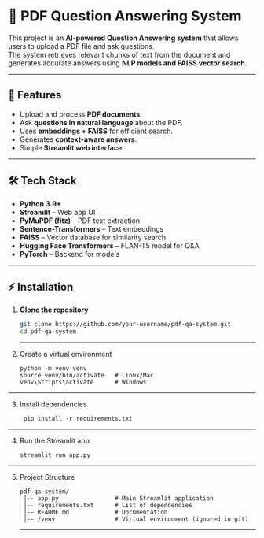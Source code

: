 # 📘 PDF Question Answering System

This project is an **AI-powered Question Answering system** that allows users to upload a PDF file and ask questions.  
The system retrieves relevant chunks of text from the document and generates accurate answers using **NLP models and FAISS vector search**.

---

## 🚀 Features
- Upload and process **PDF documents**.
- Ask **questions in natural language** about the PDF.
- Uses **embeddings + FAISS** for efficient search.
- Generates **context-aware answers**.
- Simple **Streamlit web interface**.

---

## 🛠️ Tech Stack
- **Python 3.9+**
- **Streamlit** – Web app UI
- **PyMuPDF (fitz)** – PDF text extraction
- **Sentence-Transformers** – Text embeddings
- **FAISS** – Vector database for similarity search
- **Hugging Face Transformers** – FLAN-T5 model for Q&A
- **PyTorch** – Backend for models

---

## ⚡ Installation

1. **Clone the repository**
   ```bash
   git clone https://github.com/your-username/pdf-qa-system.git
   cd pdf-qa-system
   ```
   ---

2. Create a virtual environment
      ```
      python -m venv venv
      source venv/bin/activate   # Linux/Mac
      venv\Scripts\activate      # Windows
      ```

  --- 

3. Install dependencies
     ```
      pip install -r requirements.txt 
     ```

  ---

4. Run the Streamlit app
     ```
     streamlit run app.py
     ```

  ---
  
5. Project Structure  
     ```
     pdf-qa-system/
      │-- app.py                # Main Streamlit application
      │-- requirements.txt      # List of dependencies
      │-- README.md             # Documentation
      │-- /venv                 # Virtual environment (ignored in git)
      ```  
      ---
